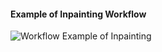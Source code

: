 #### Example of Inpainting Workflow

![Workflow Example of Inpainting](https://github.com/readycade/ComfyUI/blob/master/workflows/Inpainting/Inpainting.PNG)
